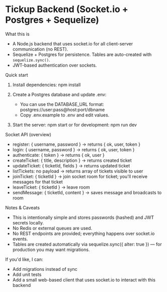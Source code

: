 Tickup Backend (Socket.io + Postgres + Sequelize)
================================================
What this is
- A Node.js backend that uses socket.io for all client-server communication (no REST).
- Sequelize + Postgres for persistence. Tables are auto-created with `sequelize.sync()`.
- JWT-based authentication over sockets.

Quick start
1. Install dependencies:
   npm install

2. Create a Postgres database and update .env:
   - You can use the DATABASE_URL format: postgres://user:pass@host:port/dbname
   - Copy .env.example to .env and edit values.

3. Start the server:
   npm start
   or for development: npm run dev

Socket API (overview)
- register: { username, password } -> returns { ok, user, token }
- login: { username, password } -> returns { ok, user, token }
- authenticate: { token } -> returns { ok, user }
- createTicket: { title, description } -> returns created ticket
- updateTicket: { ticketId, fields } -> returns updated ticket
- listTickets: no payload -> returns array of tickets visible to user
- joinTicket: { ticketId } -> join socket room for ticket; you'll receive messages for that ticket
- leaveTicket: { ticketId } -> leave room
- sendMessage: { ticketId, content } -> saves message and broadcasts to room

Notes & Caveats
- This is intentionally simple and stores passwords (hashed) and JWT secrets locally.
- No Redis or external queues are used.
- No REST endpoints are provided; everything happens over socket.io events.
- Tables are created automatically via sequelize.sync({ alter: true }) — for production you may want migrations.

If you'd like, I can:
- Add migrations instead of sync
- Add unit tests
- Add a small web-based client that uses socket.io to interact with this backend
